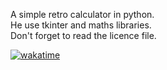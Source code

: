 A simple retro calculator in python.<br>
He use tkinter and maths libraries.<br>
Don't forget to read the licence file.<br>



[![wakatime](https://wakatime.com/badge/github/Yodavatar/Calculator.svg)](https://wakatime.com/badge/github/Yodavatar/Calculator)
